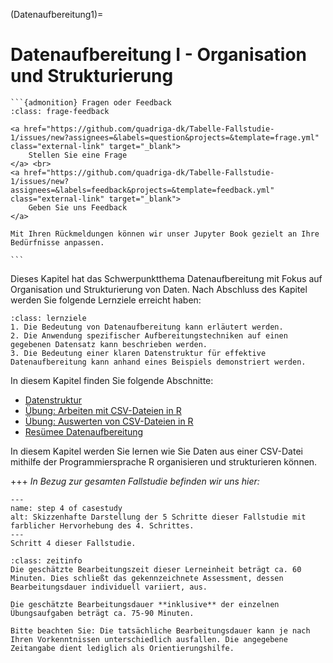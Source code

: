 (Datenaufbereitung1)=
# Datenaufbereitung I - Organisation und Strukturierung

````{margin}
```{admonition} Fragen oder Feedback 
:class: frage-feedback

<a href="https://github.com/quadriga-dk/Tabelle-Fallstudie-1/issues/new?assignees=&labels=question&projects=&template=frage.yml" class="external-link" target="_blank">
    Stellen Sie eine Frage
</a> <br>
<a href="https://github.com/quadriga-dk/Tabelle-Fallstudie-1/issues/new?assignees=&labels=feedback&projects=&template=feedback.yml" class="external-link" target="_blank">
    Geben Sie uns Feedback
</a>

Mit Ihren Rückmeldungen können wir unser Jupyter Book gezielt an Ihre Bedürfnisse anpassen.

```
````

Dieses Kapitel hat das Schwerpunktthema Datenaufbereitung mit Fokus auf Organisation und Strukturierung von Daten. Nach Abschluss des Kapitel werden Sie folgende Lernziele erreicht haben:

```{admonition} Lernziel: Datenaufbereitung und -strukturierung
:class: lernziele 
1. Die Bedeutung von Datenaufbereitung kann erläutert werden.
2. Die Anwendung spezifischer Aufbereitungstechniken auf einen gegebenen Datensatz kann beschrieben werden.
3. Die Bedeutung einer klaren Datenstruktur für effektive Datenaufbereitung kann anhand eines Beispiels demonstriert werden.
```  
  
In diesem Kapitel finden Sie folgende Abschnitte:

- [Datenstruktur](/Markdown/6_1_Datenstruktur.md)
- [Übung: Arbeiten mit CSV-Dateien in R](/Markdown/6_2_Übung_Arbeiten_CSV_in_R.ipynb)
- [Übung: Auswerten von CSV-Dateien in R](/Markdown/6_3_Übung_Auswertung_CSV_in_R.ipynb)
- [Resümee Datenaufbereitung](/Markdown/6_4_Resümee_Datenmanipulation1.md)

In diesem Kapitel werden Sie lernen wie Sie Daten aus einer CSV-Datei mithilfe der Programmiersprache R organisieren und strukturieren können.

+++
*In Bezug zur gesamten Fallstudie befinden wir uns hier:*

```{figure} _images/FS-Schritte4.png
---
name: step 4 of casestudy
alt: Skizzenhafte Darstellung der 5 Schritte dieser Fallstudie mit farblicher Hervorhebung des 4. Schrittes.
---
Schritt 4 dieser Fallstudie.
```

```{admonition} Bearbeitungszeit
:class: zeitinfo
Die geschätzte Bearbeitungszeit dieser Lerneinheit beträgt ca. 60 Minuten. Dies schließt das gekennzeichnete Assessment, dessen Bearbeitungsdauer individuell variiert, aus. 

Die geschätzte Bearbeitungsdauer **inklusive** der einzelnen Übungsaufgaben beträgt ca. 75-90 Minuten.

Bitte beachten Sie: Die tatsächliche Bearbeitungsdauer kann je nach Ihren Vorkenntnissen unterschiedlich ausfallen. Die angegebene Zeitangabe dient lediglich als Orientierungshilfe.
``` 
